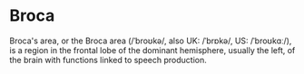 # Broca

Broca's area, or the Broca area (/ˈbroʊkə/, also UK: /ˈbrɒkə/, US: /ˈbroʊkɑː/), is a region in the frontal lobe of the dominant hemisphere, usually the left, of the brain with functions linked to speech production.
